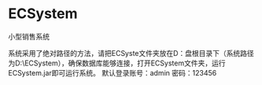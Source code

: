 ECSystem
========

小型销售系统


系统采用了绝对路径的方法，请把ECSyste文件夹放在D：盘根目录下（系统路径为D:\ECSystem），确保数据库能够连接，打开ECSystem文件夹，运行ECSystem.jar即可运行系统。
默认登录账号：admin
密码：123456
